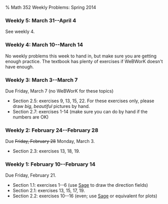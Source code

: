 % Math 352 Weekly Problems: Spring 2014

### Weekly 5: March 31--April 4

See weekly 4.

### Weekly 4: March 10--March 14

No weekly problems this week to hand in, but make sure
you are getting enough practice. The textbook has plenty
of exercises if WeBWorK doesn't have enough.

### Weekly 3: March 3--March 7

Due Friday, March 7 (no WeBWorK for these topics)

- Section 2.5: exercises 9, 13, 15, 22. For these exercises only,
please draw *big*, *beautiful* pictures by hand.
- Section 2.7: exercises 1-14 (make sure you can do by hand if the numbers are OK)

### Weekly 2: February 24--February 28 

Due <strike>Friday, February 28</strike> Monday, March 3.

- Section 2.3: exercises 13, 18, 19.

### Weekly 1: February 10--February 14 
Due Friday, February 21.

- Section 1.1: exercises 1--6 (use [Sage][m01] to draw the direction fields)
- Section 2.1: exercises 13, 15, 17, 19.
- Section 2.2: exercises 10--16 (even; use [Sage][m01] or equivalent for plots)

<!-- Graded 1.1.1-6 together out of 18. 2 points for each d-field, 1 for exp. -->
<!-- Graded 2.1.15 out of 12. Standard 5-pt + 2 for style. -->
<!-- Graded 2.2.?? out of 12. Standard 5-pt + 2 for style. -->

[s]: ../syllabus/syllabus.pdf
[ww]: https://webwork.collegeofidaho.edu/webwork2/MAT370_W14/

[h01]: ../handouts/01/Handout.pdf

[m01]: ../modules/01/sage.html
[m02]: ../modules/02/Module.html
[m03]: ../modules/03/Module.html
[m04]: ../modules/04/Module.html
[m05]: ../modules/05/Module.html
[m06]: ../modules/06/Module.html
[m07]: ../modules/07/Module.html
[m08]: ../modules/08/Module.html
[m09]: ../modules/09/Module.html
[m10]: ../modules/10/Module.html
[m11]: ../modules/11/Module.html
[m12]: ../modules/12/Module.html
[m13]: ../modules/13/Module.html
[m14]: ../modules/14/Module.html
[m15]: ../modules/15/Module.html
[m16]: ../modules/16/Module.html

[w00]: ../workshops/00/Workshop.pdf
[w01]: ../workshops/01/Workshop.pdf
[w02]: ../workshops/02/Workshop.pdf
[w03]: ../workshops/03/Workshop.pdf
[w04]: ../workshops/04/Workshop.pdf
[w05]: ../workshops/05/Workshop.pdf
[w06]: ../workshops/06/Workshop.pdf
[w07]: ../workshops/07/Workshop.pdf
[w08]: ../workshops/08/Workshop.pdf
[w09]: ../workshops/09/Workshop.pdf
[w10]: ../workshops/10/Workshop.pdf
[w11]: ../workshops/11/Workshop.pdf
[w12]: ../workshops/12/Workshop.pdf
[w13]: ../workshops/13/Workshop.pdf
[w14]: ../workshops/14/Workshop.pdf
[w15]: ../workshops/15/Workshop.pdf
[w16]: ../workshops/16/Workshop.pdf

[d01]: ../decks/01/Deck.pdf
[d02]: ../decks/02/Deck.pdf
[d03]: ../decks/03/Deck.pdf
[d04]: ../decks/04/Deck.pdf
[d05]: ../decks/05/Deck.pdf
[d06]: ../decks/06/Deck.pdf
[d07]: ../decks/07/Deck.pdf
[d08]: ../decks/08/Deck.pdf
[d09]: ../decks/09/Deck.pdf
[d10]: ../decks/10/Deck.pdf
[d11]: ../decks/11/Deck.pdf
[d12]: ../decks/12/Deck.pdf
[d13]: ../decks/13/Deck.pdf
[d14]: ../decks/14/Deck.pdf
[d15]: ../decks/15/Deck.pdf
[d16]: ../decks/16/Deck.pdf
[d17]: ../decks/17/Deck.pdf
[d18]: ../decks/18/Deck.pdf
[d19]: ../decks/19/Deck.pdf
[d20]: ../decks/20/Deck.pdf
[d21]: ../decks/21/Deck.pdf
[d22]: ../decks/22/Deck.pdf
[d23]: ../decks/23/Deck.pdf

